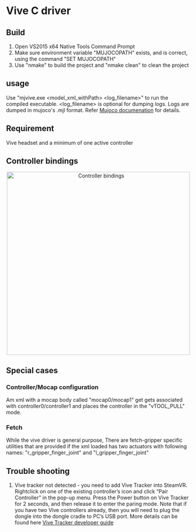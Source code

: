 # Vive C driver

## Build 
1. Open VS2015 x64 Native Tools Command Prompt
2. Make sure environment variable "MUJOCOPATH" exists, and is correct, using the command "SET MUJOCOPATH"
3. Use "nmake" to build the project and "nmake clean" to clean the project

## usage
Use "mjvive.exe <model_xml_withPath> <log_filename>" to run the compiled executable. <log_filename> is optional for dumping logs. Logs are dumped in mujoco's .mjl format. Refer [Mujoco documenation](http://www.mujoco.org/book/haptix.html#uiRecord) for details.  

## Requirement
Vive headset and a minimum of one active controller

## Controller bindings
<p align="center"><img src="https://github.com/openai/raas/blob/cyberGlove/vive/controller_bindings.jpg" alt="Controller bindings" height="500"/></p>

## Special cases 

### Controller/Mocap configuration
Am xml with a mocap body called "mocap0/mocap1" get gets associated with controller0/controller1 and places the controller in the "vTOOL_PULL" mode.

### Fetch
While the vive driver is general purpose, There are fetch-gripper specific utilities that are provided if the xml loaded has two actuators with following names: "r_gripper_finger_joint" and "l_gripper_finger_joint"

## Trouble shooting 
1. Vive tracker not detected - you need to add Vive Tracker into SteamVR. Rightclick on one of the existing controller’s icon and click “Pair Controller” in the pop-up menu. Press the Power button on Vive Tracker for 2 seconds, and then release it to enter the paring mode. Note that if you have two Vive controllers already, then you will need to plug the dongle into the dongle cradle to PC’s USB port. More details can be found here [Vive Tracker developer guide](https://dl.vive.com/Tracker/Guideline/HTC_Vive_Tracker_Developer_Guidelines_v1.3.pdf)
